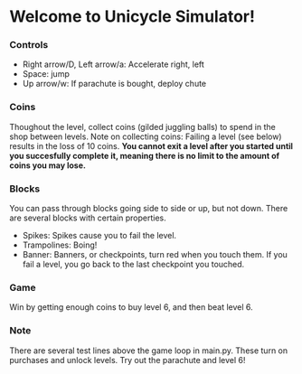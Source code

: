 # Welcome to Unicycle Simulator!

### Controls
- Right arrow/D, Left arrow/a: Accelerate right, left
- Space: jump
- Up arrow/w: If parachute is bought, deploy chute

### Coins
Thoughout the level, collect coins (gilded juggling balls) to spend in the shop between levels.
Note on collecting coins: Failing a level (see below) results in the loss of 10 coins. **You cannot exit a level after you started until you succesfully complete it, meaning there is no limit to the amount of coins you may lose.**

### Blocks
You can pass through blocks going side to side or up, but not down.
There are several blocks with certain properties.
- Spikes: Spikes cause you to fail the level.
- Trampolines: Boing!
- Banner: Banners, or checkpoints, turn red when you touch them. If you fail a level, you go back to the last checkpoint you touched.

### Game
Win by getting enough coins to buy level 6, and then beat level 6.

### Note
There are several test lines above the game loop in main.py. These turn on purchases and unlock levels. Try out the parachute and level 6!
